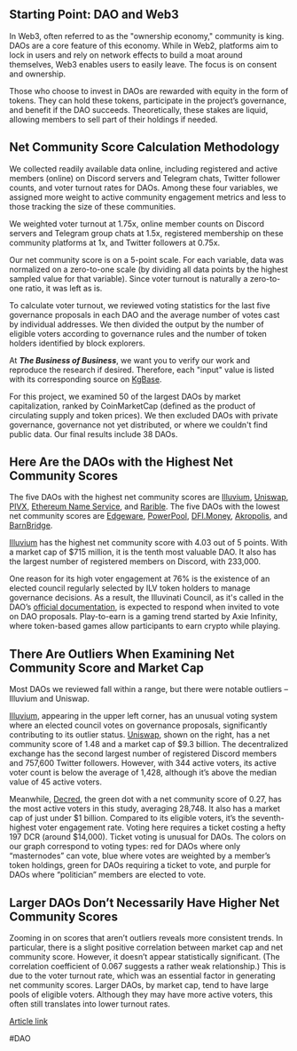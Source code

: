 ## Starting Point: DAO and Web3

In Web3, often referred to as the "ownership economy," community is king. DAOs are a core feature of this economy. While in Web2, platforms aim to lock in users and rely on network effects to build a moat around themselves, Web3 enables users to easily leave. The focus is on consent and ownership.

Those who choose to invest in DAOs are rewarded with equity in the form of tokens. They can hold these tokens, participate in the project’s governance, and benefit if the DAO succeeds. Theoretically, these stakes are liquid, allowing members to sell part of their holdings if needed.

## Net Community Score Calculation Methodology

We collected readily available data online, including registered and active members (online) on Discord servers and Telegram chats, Twitter follower counts, and voter turnout rates for DAOs. Among these four variables, we assigned more weight to active community engagement metrics and less to those tracking the size of these communities.

We weighted voter turnout at 1.75x, online member counts on Discord servers and Telegram group chats at 1.5x, registered membership on these community platforms at 1x, and Twitter followers at 0.75x.

Our net community score is on a 5-point scale. For each variable, data was normalized on a zero-to-one scale (by dividing all data points by the highest sampled value for that variable). Since voter turnout is naturally a zero-to-one ratio, it was left as is.

To calculate voter turnout, we reviewed voting statistics for the last five governance proposals in each DAO and the average number of votes cast by individual addresses. We then divided the output by the number of eligible voters according to governance rules and the number of token holders identified by block explorers.

At **_The Business of Business_**, we want you to verify our work and reproduce the research if desired. Therefore, each "input" value is listed with its corresponding source on [KgBase](https://www.kgbase.com/data/othmanezizi/daos-net-community-scores/ctx-MrYrV0XNgTOI6Ugt0uu/overview).

For this project, we examined 50 of the largest DAOs by market capitalization, ranked by CoinMarketCap (defined as the product of circulating supply and token prices). We then excluded DAOs with private governance, governance not yet distributed, or where we couldn't find public data. Our final results include 38 DAOs.

## Here Are the DAOs with the Highest Net Community Scores

The five DAOs with the highest net community scores are [Illuvium](https://www.illuvium.io/), [Uniswap](https://uniswap.org/), [PIVX](https://pivx.org/?hl=en), [Ethereum Name Service](https://ens.domains/), and [Rarible](https://rarible.org/). The five DAOs with the lowest net community scores are [Edgeware](https://edgewa.re/), [PowerPool](https://powerpool.finance/), [DFI.Money](https://dfi.money/#/), [Akropolis](https://www.akropolis.io/), and [BarnBridge](https://barnbridge.com/).

[Illuvium](https://www.illuvium.io/) has the highest net community score with 4.03 out of 5 points. With a market cap of $715 million, it is the tenth most valuable DAO. It also has the largest number of registered members on Discord, with 233,000.

One reason for its high voter engagement at 76% is the existence of an elected council regularly selected by ILV token holders to manage governance decisions. As a result, the Illuvinati Council, as it's called in the DAO’s [official documentation](https://docs.illuvium.io/whitepaper/dao), is expected to respond when invited to vote on DAO proposals. Play-to-earn is a gaming trend started by Axie Infinity, where token-based games allow participants to earn crypto while playing.

## There Are Outliers When Examining Net Community Score and Market Cap

Most DAOs we reviewed fall within a range, but there were notable outliers – Illuvium and Uniswap.

[Illuvium](https://www.illuvium.io/), appearing in the upper left corner, has an unusual voting system where an elected council votes on governance proposals, significantly contributing to its outlier status. [Uniswap](https://uniswap.org/), shown on the right, has a net community score of 1.48 and a market cap of $9.3 billion. The decentralized exchange has the second largest number of registered Discord members and 757,600 Twitter followers. However, with 344 active voters, its active voter count is below the average of 1,428, although it’s above the median value of 45 active voters.

Meanwhile, [Decred](https://www.decred.org/), the green dot with a net community score of 0.27, has the most active voters in this study, averaging 28,748. It also has a market cap of just under $1 billion. Compared to its eligible voters, it’s the seventh-highest voter engagement rate. Voting here requires a ticket costing a hefty 197 DCR (around $14,000). Ticket voting is unusual for DAOs. The colors on our graph correspond to voting types: red for DAOs where only “masternodes” can vote, blue where votes are weighted by a member’s token holdings, green for DAOs requiring a ticket to vote, and purple for DAOs where “politician” members are elected to vote.

## Larger DAOs Don’t Necessarily Have Higher Net Community Scores

Zooming in on scores that aren’t outliers reveals more consistent trends. In particular, there is a slight positive correlation between market cap and net community score. However, it doesn’t appear statistically significant. (The correlation coefficient of 0.067 suggests a rather weak relationship.) This is due to the voter turnout rate, which was an essential factor in generating net community scores. Larger DAOs, by market cap, tend to have large pools of eligible voters. Although they may have more active voters, this often still translates into lower turnout rates.

[Article link](https://www-businessofbusiness-com.translate.goog/articles/ranking-daos-we-computed-their-net-community-score-to-see-how-they-stack-up/?_x_tr_sl=en&_x_tr_tl=fr&_x_tr_hl=fr&_x_tr_pto=wapp)

#DAO 